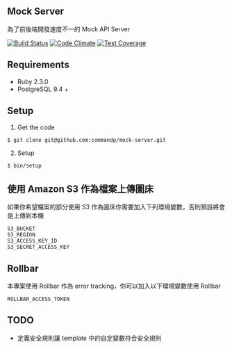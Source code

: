 ## Mock Server

為了前後端開發速度不一的 Mock API Server

[![Build Status](https://travis-ci.org/commandp/mock-server.svg?branch=develop)](https://travis-ci.org/commandp/mock-server)
[![Code Climate](https://codeclimate.com/github/commandp/mock-server/badges/gpa.svg)](https://codeclimate.com/github/commandp/mock-server)
[![Test Coverage](https://codeclimate.com/github/commandp/mock-server/badges/coverage.svg)](https://codeclimate.com/github/commandp/mock-server/coverage)

## Requirements

* Ruby 2.3.0
* PostgreSQL 9.4 +

## Setup

1. Get the code
```
$ git clone git@github.com:commandp/mock-server.git
```

2. Setup
```
$ bin/setup
```

## 使用 Amazon S3 作為檔案上傳圖床

如果你希望檔案的部分使用 S3 作為圖床你需要加入下列環境變數，否則預設將會是上傳到本機

```
S3_BUCKET
S3_REGION
S3_ACCESS_KEY_ID
S3_SECRET_ACCESS_KEY
```

## Rollbar

本專案使用 Rollbar 作為 error tracking，你可以加入以下環境變數使用 Rollbar

```
ROLLBAR_ACCESS_TOKEN
```

## TODO
* 定義安全規則讓 template 中的自定變數符合安全規則
